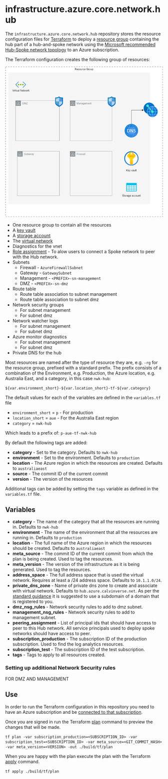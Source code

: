 # infrastructure.azure.core.network.hub

The `infrastructure.azure.core.network.hub` repository stores the resource configuration files for
[Terraform](https://www.terraform.io/) to deploy a
[resource group](https://docs.microsoft.com/en-us/azure/azure-resource-manager/management/overview#terminology) containing the hub part of a hub-and-spoke network using the [Microsoft recommended Hub-Spoke network topology](https://docs.microsoft.com/en-us/azure/architecture/reference-architectures/hybrid-networking/hub-spoke) to an Azure subscription.

The Terraform configuration creates the following group of resources:

![Resources created](./doc/resources.png)

* One resource group to contain all the resources
* A [key vault]()
* A [storage account]()
* The [virtual network]()
* Diagnostics for the vnet
* [Role assignment]() - To alow users to connect a Spoke network to peer with the Hub network.
* Subnets
  * Firewall - `AzureFirewallSubnet`
  * Gateway - `GatewaySubnet`
  * Management - `<PREFIX>-sn-management`
  * DMZ - `<PREFIX>-sn-dmz`
* Route table
  * Route table association to subnet management
  * Route table association to subnet dmz
* Network security groups
  * For subnet management
  * For subnet dmz
* Network watcher logs
  * For subnet management
  * For subnet dmz
* Azure monitor diagnostics
  * For subnet management
  * For subnet dmz
* Private DNS for the hub

Most resources are named after the type of resource they are, e.g. `-rg` for the resource group, prefixed with a standard prefix. The prefix consists of
a combination of the Environment, e.g. Production, the Azure location,
e.g. Australia East, and a category, in this case `nwk-hub`:

    ${var.environment_short}-${var.location_short}-tf-${var.category}

The default values for each of the variables are defined in the `variables.tf` file

* `environment_short` = `p` - For production
* `location_short` = `aue` - For the Australia East region
* `category` = `nwk-hub`

Which leads to a prefix of: `p-aue-tf-nwk-hub`

By default the following tags are added:

* **category** - Set to the category. Defaults to `nwk-hub`
* **environment** - Set to the environment. Defaults to `production`
* **location** - The Azure region in which the resources are created. Defaults to `australiaeast`
* **source** - The commit ID of the current commit
* **version** - The version of the resources

Additional tags can be added by setting the `tags` variable as defined in the `variables.tf` file.

## Variables

* **category** - The name of the category that all the resources are running in. Defaults to `nwk-hub`
* **environment** - The name of the environment that all the resources are running in. Defaults to `production`
* **location** - The full name of the Azure region in which the resources should be created. Defaults to `australiaeast`
* **meta_source** - The commit ID of the current commit from which the plan is being created. Used to tag the resources.
* **meta_version** - The version of the infrastructure as it is being generated. Used to tag the resources.
* **address_space** - The full address space that is used the virtual network. Requires at least a /24 address space. Defaults to `10.1.1.0/24`.
* **private_dns_zone** - Name of private dns zone to create and associate with virtual network. Defaults to `hub.azure.calvinverse.net`. As per the [standard guidance]() it is suggested to use a subdomain of a domain that is registered to you.
* **dmz_nsg_rules** - Network security rules to add to dmz subnet.
* **management_nsg_rules** - Network security rules to add to management subnet.
* **peering_assignment** - List of principal ids that should have access to peer to this Hub network. All service principals used to deploy spoke networks should have access to peer.
* **subscription_production** - The subscription ID of the production subscription. Used to find the log analytics resources.
* **subscription_test** - The subscription ID of the test subscription.
* **tags** - Tags to apply to all resources created.


### Setting up additional Network Security rules

FOR DMZ AND MANAGEMENT

## Use

In order to run the Terraform configuration in this repository you need to have an Azure subscription and be [connected to that subscription](https://www.terraform.io/docs/providers/azurerm/index.html).

Once you are signed in run the Terraform [plan](https://www.terraform.io/docs/commands/plan.html) command to preview the changes that will be made.

    tf plan -var subscription_production=<SUBSCRIPTION_ID> -var subscription_test=<SUBSCRIPTION_ID> -var meta_source=<GIT_COMMIT_HASH> -var meta_version=<VERSION> -out ./build/tf/plan

When you are happy with the plan execute the plan with the Terraform [apply](https://www.terraform.io/docs/commands/apply.html) command.

    tf apply ./build/tf/plan
